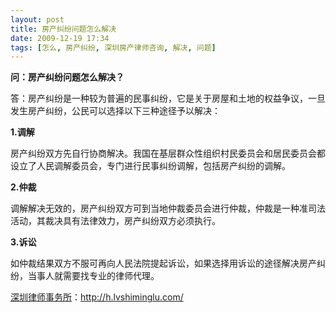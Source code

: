 ```yaml
---
layout: post
title: 房产纠纷问题怎么解决
date: 2009-12-19 17:34
tags: [怎么, 房产纠纷, 深圳房产律师咨询, 解决, 问题]
---
```

<strong>问：房产纠纷问题怎么解决？</strong>

答：房产纠纷是一种较为普遍的民事纠纷，它是关于房屋和土地的权益争议，一旦发生房产纠纷，公民可以选择以下三种途径予以解决：

<strong>1.调解</strong>

房产纠纷双方先自行协商解决。我国在基层群众性组织村民委员会和居民委员会都设立了人民调解委员会，专门进行民事纠纷调解，包括房产纠纷的调解。

<strong>2.仲裁</strong>

调解解决无效的，房产纠纷双方可到当地仲裁委员会进行仲裁，仲裁是一种准司法活动，其裁决具有法律效力，房产纠纷双方必须执行。

<strong>3.诉讼</strong>

如仲裁结果双方不服可再向人民法院提起诉讼，如果选择用诉讼的途径解决房产纠纷，当事人就需要找专业的律师代理。

<a href="http://h.lvshiminglu.com/">深圳律师事务所</a>：<a href="http://h.lvshiminglu.com/">http://h.lvshiminglu.com/</a>

